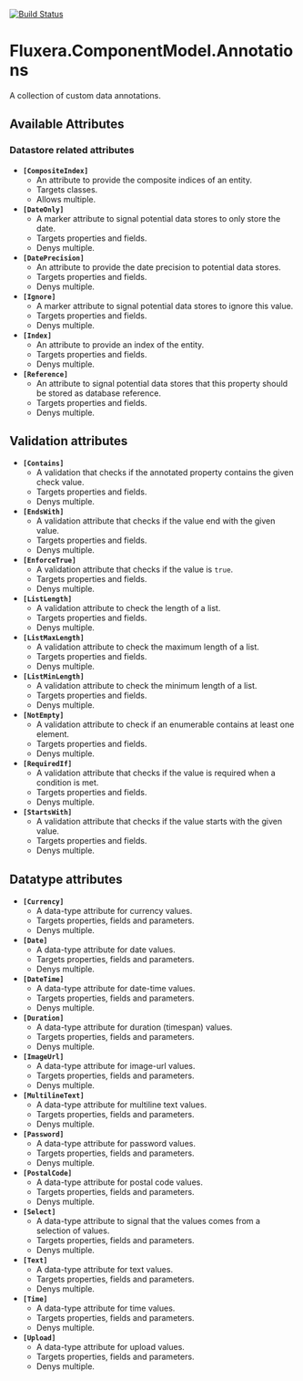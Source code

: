 [![Build Status](https://dev.azure.com/fluxera/Foundation/_apis/build/status/GitHub/fluxera.Fluxera.Utilities?branchName=main&stageName=BuildAndTest)](https://dev.azure.com/fluxera/Foundation/_build/latest?definitionId=76&branchName=main)

# Fluxera.ComponentModel.Annotations

A collection of custom data annotations.

## Available Attributes

### Datastore related attributes

- **```[CompositeIndex]```** 
  - An attribute to provide the composite indices of an entity.
  - Targets classes.
  - Allows multiple.
- **```[DateOnly]```**
  - A marker attribute to signal potential data stores to only store the date.
  - Targets properties and fields.
  - Denys multiple.
- **```[DatePrecision]```**
  - An attribute to provide the date precision to potential data stores.
  - Targets properties and fields.
  - Denys multiple.
- **```[Ignore]```**
  - A marker attribute to signal potential data stores to ignore this value.
  - Targets properties and fields.
  - Denys multiple.
- **```[Index]```**
  - An attribute to provide an index of the entity.
  - Targets properties and fields.
  - Denys multiple.
- **```[Reference]```**
  - An attribute to signal potential data stores that this property should be stored as database reference.
  - Targets properties and fields.
  - Denys multiple.

## Validation attributes

- **```[Contains]```**
  - A validation that checks if the annotated property contains the given check value.
  - Targets properties and fields.
  - Denys multiple.
- **```[EndsWith]```**
  - A validation attribute that checks if the value end with the given value.
  - Targets properties and fields.
  - Denys multiple.
- **```[EnforceTrue]```**
  - A validation attribute that checks if the value is ```true```.
  - Targets properties and fields.
  - Denys multiple.
- **```[ListLength]```**
  - A validation attribute to check the length of a list.
  - Targets properties and fields.
  - Denys multiple.
- **```[ListMaxLength]```**
  - A validation attribute to check the maximum length of a list.
  - Targets properties and fields.
  - Denys multiple.
- **```[ListMinLength]```**
  - A validation attribute to check the minimum length of a list.
  - Targets properties and fields.
  - Denys multiple.
- **```[NotEmpty]```**
  - A validation attribute to check if an enumerable contains at least one element.
  - Targets properties and fields.
  - Denys multiple.
- **```[RequiredIf]```**
  - A validation attribute that checks if the value is required when a condition is met.
  - Targets properties and fields.
  - Denys multiple.
- **```[StartsWith]```**
  - A validation attribute that checks if the value starts with the given value.
  - Targets properties and fields.
  - Denys multiple.

## Datatype attributes

- **```[Currency]```**
  - A data-type attribute for currency values.
  - Targets properties, fields and parameters.
  - Denys multiple.
- **```[Date]```**
  - A data-type attribute for date values.
  - Targets properties, fields and parameters.
  - Denys multiple.
- **```[DateTime]```**
  - A data-type attribute for date-time values.
  - Targets properties, fields and parameters.
  - Denys multiple.
- **```[Duration]```**
  - A data-type attribute for duration (timespan) values.
  - Targets properties, fields and parameters.
  - Denys multiple.
- **```[ImageUrl]```**
  - A data-type attribute for image-url values.
  - Targets properties, fields and parameters.
  - Denys multiple.
- **```[MultilineText]```**
  - A data-type attribute for multiline text values.
  - Targets properties, fields and parameters.
  - Denys multiple.
- **```[Password]```**
  - A data-type attribute for password values.
  - Targets properties, fields and parameters.
  - Denys multiple.
- **```[PostalCode]```**
  - A data-type attribute for postal code values.
  - Targets properties, fields and parameters.
  - Denys multiple.
- **```[Select]```**
  - A data-type attribute to signal that the values comes from a selection of values.
  - Targets properties, fields and parameters.
  - Denys multiple.
- **```[Text]```**
  - A data-type attribute for text values.
  - Targets properties, fields and parameters.
  - Denys multiple.
- **```[Time]```**
  - A data-type attribute for time values.
  - Targets properties, fields and parameters.
  - Denys multiple.
- **```[Upload]```**
  - A data-type attribute for upload values.
  - Targets properties, fields and parameters.
  - Denys multiple.
